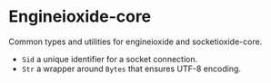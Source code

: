# Engineioxide-core

Common types and utilities for engineioxide and socketioxide-core.
* `Sid` a unique identifier for a socket connection.
* `Str` a wrapper around `Bytes` that ensures UTF-8 encoding.
